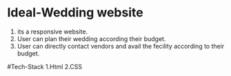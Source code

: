 # Ideal-Wedding website
1. its a responsive website.
2. User can plan their wedding according their budget.
3. User can directly contact vendors and avail the fecility according to their budget.

#Tech-Stack
1.Html
2.CSS
